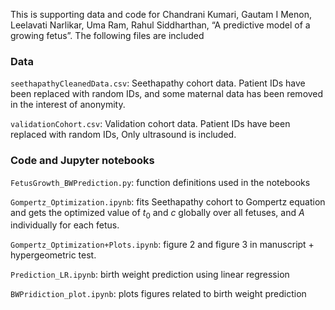 This is supporting data and code for Chandrani Kumari, Gautam I Menon, Leelavati Narlikar, Uma Ram, Rahul Siddharthan, “A predictive model of a growing fetus”. The following files are included

### Data

`seethapathyCleanedData.csv`: Seethapathy cohort data. Patient IDs have been replaced with random IDs, and some maternal data has been removed in the interest of anonymity.

`validationCohort.csv`: Validation cohort data. Patient IDs have been replaced with random IDs, Only ultrasound is included.

### Code and Jupyter notebooks

`FetusGrowth_BWPrediction.py`: function definitions used in the notebooks

`Gompertz_Optimization.ipynb`:  fits Seethapathy cohort to Gompertz equation and gets the optimized value of $t_0$ and $c$ globally over all fetuses, and $A$ individually for each fetus.

`Gompertz_Optimization+Plots.ipynb`: figure 2 and figure 3 in manuscript + hypergeometric test.

`Prediction_LR.ipynb`: birth weight prediction using linear regression

`BWPridiction_plot.ipynb`: plots figures related to birth weight prediction

